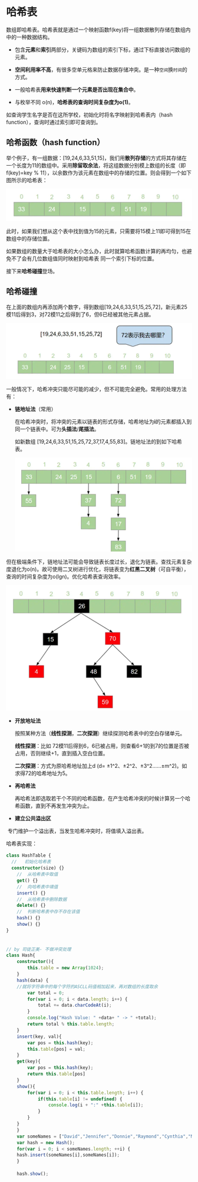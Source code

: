 # 哈希表

数组即哈希表。哈希表就是通过一个映射函数f(key)将一组数据散列存储在数组内中的一种数据结构。

- 包含**元素**和**索引**两部分，关键码为数组的索引下标，通过下标直接访问数组的元素。

- **空间利用率不高**，有很多空单元格来防止数据存储冲突。是一种`空间`换`时间`的方式。

- 一般哈希表**用来快速判断一个元素是否出现在集合中**。

- 与枚举不同 o(n)，**哈希表的查询时间复杂度为o(1)**。

  

如查询学生名字是否在这所学校，初始化时将名字映射到哈希表内（hash function），查询时通过索引即可查询到。



## 哈希函数（hash function）

举个例子，有一组数据：[19,24,6,33,51,15]，我们用**散列存储**的方式将其存储在一个长度为11的数组中。采用**除留取余法**，将这组数据分别模上数组的长度（即f(key)=key % 11），以余数作为该元素在数组中的存储的位置。则会得到一个如下图所示的哈希表：

![哈希表](../img/哈希表.png)

此时，如果我们想从这个表中找到值为15的元素，只需要将15模上11即可得到15在数组中的存储位置。

如果数组的数量大于哈希表的大小怎么办，此时就算哈希函数计算的再均匀，也避免不了会有几位数组值同时映射到哈希表 同一个索引下标的位置。

接下来**哈希碰撞**登场。



## 哈希碰撞

在上面的数组内再添加两个数字，得到数组[19,24,6,33,51,15,25,72]，新元素25模11后得到3，对72模11之后得到了6，但6已经被其他元素占据。

![哈希冲突](../img/哈希冲突.png)



一般情况下，哈希冲突只能尽可能的减少，但不可能完全避免。常用的处理方法有：



- **链地址法**（常用）

  在哈希冲突时，将冲突的元素以链表的形式存储，哈希地址为**i**的元素都插入到同一个链表中。可为**头插法**/**尾插法**。

  如新数组 [19,24,6,33,51,15,25,72,37,17,4,55,83]。链地址法的到如下哈希表。

  

  ![链地址法](../img/链地址法.png)



但在极端条件下，链地址法可能会导致链表长度过长，退化为链表。查找元素复杂度退化为o(n)。故可使用二叉树进行优化，将链表变为**红黑二叉树**（可自平衡），查询的时间复杂度为o(lgn)。优化哈希表查询效率。

![红黑树](../img/红黑树.png)



- **开放地址法**

  按照某种方法（**线性探测**，**二次探测**）继续探测哈希表中的空白存储单元。

  **线性探测**：比如 72模11后得到6，6已被占用，则查看6+1的到7的位置是否被占用，否则继续+1，直到插入空白位置。

  **二次探测**：方式为原哈希地址加上d  (d= ±1^2、±2^2、±3^2......±m^2)。如求得72的哈希地址为5。



- **再哈希法**

  再哈希法即选取若干个不同的哈希函数，在产生哈希冲突的时候计算另一个哈希函数，直到不再发生冲突为止。



- **建立公共溢出区**

​       专门维护一个溢出表，当发生哈希冲突时，将值填入溢出表。



哈希表实现：



````typescript
class HashTable {
  //   初始化哈希表
  constructor(size) {}
    //  从哈希表中取值
    get() {}
    //  向哈希表中填值
    insert() {}
    //  从哈希表中删除数据
    delete() {}
    //  判断哈希表中存不存在该值
    hash() {}
    show() {}
}


// by 司徒正美- 不做冲突处理
class Hash{
    constructor(){
        this.table = new Array(1024);
    }
    hash(data) {
    //就将字符串中的每个字符的ASCLL码值相加起来，再对数组的长度取余
        var total = 0;
        for(var i = 0; i < data.length; i++) {
            total += data.charCodeAt(i);
        }
        console.log("Hash Value: " +data+ " -> " +total);
        return total % this.table.length;
    }
    insert(key, val){
        var pos = this.hash(key);
        this.table[pos] = val;
    }
    get(key){
        var pos = this.hash(key);
        return this.table[pos] 
    }
    show(){
        for(var i = 0; i < this.table.length; i++) {
            if(this.table[i] != undefined) {
                console.log(i + ":" +this.table[i]);
            }
        }
    }
    }
    var someNames = ["David","Jennifer","Donnie","Raymond","Cynthia","Mike","Clayton","Danny","Jonathan"];
    var hash = new Hash();
    for(var i = 0; i < someNames.length; ++i) {
    hash.insert(someNames[i],someNames[i]);
    }
    
    hash.show(); 
````

